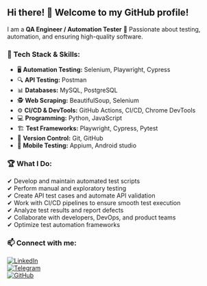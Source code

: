 ## Hi there! 👋 Welcome to my GitHub profile!  

I am a **QA Engineer / Automation Tester** 🚀 Passionate about testing, automation, and ensuring high-quality software.  

### 🔧 Tech Stack & Skills:  
- 🖥 **Automation Testing:** Selenium, Playwright, Cypress  
- 🔍 **API Testing:** Postman  
- 📊 **Databases:** MySQL, PostgreSQL  
- 🕵️ **Web Scraping:** BeautifulSoup, Selenium  
- ⚙ **CI/CD & DevTools:** GitHub Actions, CI/CD, Chrome DevTools  
- 💻 **Programming:** Python, JavaScript  
- 🏗 **Test Frameworks:** Playwright, Cypress, Pytest  
- 🔄 **Version Control:** Git, GitHub  
- 📱 **Mobile Testing:** Appium, Android studio  

### 🏆 What I Do:  
✔ Develop and maintain automated test scripts  
✔ Perform manual and exploratory testing  
✔ Create API test cases and automate API validation  
✔ Work with CI/CD pipelines to ensure smooth test execution  
✔ Analyze test results and report defects  
✔ Collaborate with developers, DevOps, and product teams  
✔ Optimize test automation frameworks  

### 📫 Connect with me:  
[![LinkedIn](https://img.shields.io/badge/LinkedIn-blue?style=for-the-badge&logo=linkedin)](https://linkedin.com/in/artur-drubetskoy-1a4106290)  
[![Telegram](https://img.shields.io/badge/Telegram-26A5E4?style=for-the-badge&logo=telegram)](https://t.me/Artur_dru)  
[![GitHub](https://img.shields.io/badge/GitHub-000?style=for-the-badge&logo=github)](https://github.com/WesafEnginer)  

